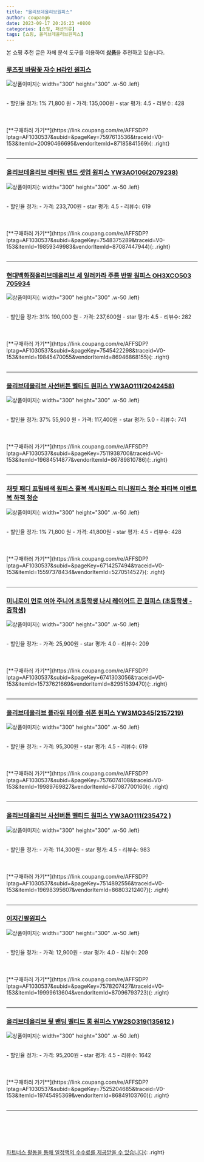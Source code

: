 ```yaml
---
title: "올리브데올리브원피스"
author: coupang6
date: 2023-09-17 20:26:23 +0800
categories: [쇼핑, 패션의류]
tags: [쇼핑, 올리브데올리브원피스]
---
```


본 쇼핑 추천 글은 자체 분석 도구를 이용하여 [**상품**](https://link.coupang.com/a/bao1ui)을 추천하고 있습니다.

### [루즈핏 바람꽃 자수 H라인 원피스](https://link.coupang.com/re/AFFSDP?lptag=AF1030537&subid=&pageKey=7597613536&traceid=V0-153&itemId=20090466695&vendorItemId=87185841569)

![상품이미지](https://thumbnail9.coupangcdn.com/thumbnails/remote/230x230ex/image/vendor_inventory/b833/c54221d9466c5b5a316bfd1dd6b1cb73c111f39284ef04dd691e0a4e5c8c.jpg){: width="300" height="300" .w-50 .left}


<br>
- 할인율 정가: 1%  71,800   원
- 가격: 135,000원
- star 평가: 4.5
- 리뷰수: 428
<br>
<br>
<br>
<br>
[**구매하러 가기**](https://link.coupang.com/re/AFFSDP?lptag=AF1030537&subid=&pageKey=7597613536&traceid=V0-153&itemId=20090466695&vendorItemId=87185841569){: .right}
<br>
<br>

---

### [올리브데올리브 레터링 밴드 셋업 원피스 YW3AO106(2079238)](https://link.coupang.com/re/AFFSDP?lptag=AF1030537&subid=&pageKey=7548375289&traceid=V0-153&itemId=19859349983&vendorItemId=87087447944)

![상품이미지](https://thumbnail7.coupangcdn.com/thumbnails/remote/230x230ex/image/vendor_inventory/f2b8/4c48dc51fbb10c4465775690110d3366fed6fc61e0e629bc2a1acb2b7fe4.jpg){: width="300" height="300" .w-50 .left}


<br>
- 할인율 정가: 
- 가격: 233,700원
- star 평가: 4.5
- 리뷰수: 619
<br>
<br>
<br>
<br>
[**구매하러 가기**](https://link.coupang.com/re/AFFSDP?lptag=AF1030537&subid=&pageKey=7548375289&traceid=V0-153&itemId=19859349983&vendorItemId=87087447944){: .right}
<br>
<br>

---

### [현대백화점올리브데올리브 세 일러카라 주름 반팔 원피스 OH3XCO503 705934](https://link.coupang.com/re/AFFSDP?lptag=AF1030537&subid=&pageKey=7545422298&traceid=V0-153&itemId=19845470055&vendorItemId=86946868155)

![상품이미지](https://thumbnail6.coupangcdn.com/thumbnails/remote/230x230ex/image/vendor_inventory/5d70/c0a6f628d786882c169628bd546630fd93c0f03c79a3635f7e6e92a843cb.jpg){: width="300" height="300" .w-50 .left}


<br>
- 할인율 정가: 31%  190,000   원
- 가격: 237,600원
- star 평가: 4.5
- 리뷰수: 282
<br>
<br>
<br>
<br>
[**구매하러 가기**](https://link.coupang.com/re/AFFSDP?lptag=AF1030537&subid=&pageKey=7545422298&traceid=V0-153&itemId=19845470055&vendorItemId=86946868155){: .right}
<br>
<br>

---

### [올리브데올리브 사선버튼 벨티드 원피스 YW3AO111(2042458)](https://link.coupang.com/re/AFFSDP?lptag=AF1030537&subid=&pageKey=7511938700&traceid=V0-153&itemId=19684514877&vendorItemId=86789810786)

![상품이미지](https://thumbnail6.coupangcdn.com/thumbnails/remote/230x230ex/image/vendor_inventory/8284/594ec0e6502bc668fc2409364c8daac877a1bca75c656a5bebd575d3a32b.jpg){: width="300" height="300" .w-50 .left}


<br>
- 할인율 정가: 37%  55,900   원
- 가격: 117,400원
- star 평가: 5.0
- 리뷰수: 741
<br>
<br>
<br>
<br>
[**구매하러 가기**](https://link.coupang.com/re/AFFSDP?lptag=AF1030537&subid=&pageKey=7511938700&traceid=V0-153&itemId=19684514877&vendorItemId=86789810786){: .right}
<br>
<br>

---

### [채핏 패디 프릴배색 원피스 홀복 섹시원피스 미니원피스 청순 파티복 이벤트복 하객 청순](https://link.coupang.com/re/AFFSDP?lptag=AF1030537&subid=&pageKey=6714257494&traceid=V0-153&itemId=15597378434&vendorItemId=5270514527)

![상품이미지](https://thumbnail8.coupangcdn.com/thumbnails/remote/230x230ex/image/vendor_inventory/f5bd/13c6ff74130e41b2afe8de5bb5539e1fc7e2d25f19558e488338d43fbef6.jpg){: width="300" height="300" .w-50 .left}


<br>
- 할인율 정가: 1%  71,800   원
- 가격: 41,800원
- star 평가: 4.5
- 리뷰수: 428
<br>
<br>
<br>
<br>
[**구매하러 가기**](https://link.coupang.com/re/AFFSDP?lptag=AF1030537&subid=&pageKey=6714257494&traceid=V0-153&itemId=15597378434&vendorItemId=5270514527){: .right}
<br>
<br>

---

### [미니로이 먼로 여아 주니어 초등학생 나시 레이어드 끈 원피스 (초등학생 - 중학생)](https://link.coupang.com/re/AFFSDP?lptag=AF1030537&subid=&pageKey=6741303056&traceid=V0-153&itemId=15737621669&vendorItemId=82951539470)

![상품이미지](https://thumbnail6.coupangcdn.com/thumbnails/remote/230x230ex/image/vendor_inventory/eb2d/8156aacc9cc220918e9008be8fb94a2c6be96f6467d10679e36b61628d38.jpg){: width="300" height="300" .w-50 .left}


<br>
- 할인율 정가: 
- 가격: 25,900원
- star 평가: 4.0
- 리뷰수: 209
<br>
<br>
<br>
<br>
[**구매하러 가기**](https://link.coupang.com/re/AFFSDP?lptag=AF1030537&subid=&pageKey=6741303056&traceid=V0-153&itemId=15737621669&vendorItemId=82951539470){: .right}
<br>
<br>

---

### [올리브데올리브 플라워 페이즐 쉬폰 원피스 YW3MO345(2157219)](https://link.coupang.com/re/AFFSDP?lptag=AF1030537&subid=&pageKey=7576074108&traceid=V0-153&itemId=19989769827&vendorItemId=87087700160)

![상품이미지](https://thumbnail8.coupangcdn.com/thumbnails/remote/230x230ex/image/vendor_inventory/f7f8/90ea5fc61dd945c6f1660103f24e4490222ea819723a201066fc675710f6.jpg){: width="300" height="300" .w-50 .left}


<br>
- 할인율 정가: 
- 가격: 95,300원
- star 평가: 4.5
- 리뷰수: 619
<br>
<br>
<br>
<br>
[**구매하러 가기**](https://link.coupang.com/re/AFFSDP?lptag=AF1030537&subid=&pageKey=7576074108&traceid=V0-153&itemId=19989769827&vendorItemId=87087700160){: .right}
<br>
<br>

---

### [올리브데올리브 사선버튼 벨티드 원피스 YW3AO111(235472 )](https://link.coupang.com/re/AFFSDP?lptag=AF1030537&subid=&pageKey=7514892556&traceid=V0-153&itemId=19698395607&vendorItemId=86803212407)

![상품이미지](https://thumbnail9.coupangcdn.com/thumbnails/remote/230x230ex/image/vendor_inventory/039c/7c66ba99920a903db484ffa4fc4757cd258442860a62854d40da447c1132.jpg){: width="300" height="300" .w-50 .left}


<br>
- 할인율 정가: 
- 가격: 114,300원
- star 평가: 4.5
- 리뷰수: 983
<br>
<br>
<br>
<br>
[**구매하러 가기**](https://link.coupang.com/re/AFFSDP?lptag=AF1030537&subid=&pageKey=7514892556&traceid=V0-153&itemId=19698395607&vendorItemId=86803212407){: .right}
<br>
<br>

---

### [이지긴팔원피스](https://link.coupang.com/re/AFFSDP?lptag=AF1030537&subid=&pageKey=7578207427&traceid=V0-153&itemId=19999613604&vendorItemId=87096793723)

![상품이미지](https://thumbnail9.coupangcdn.com/thumbnails/remote/230x230ex/image/vendor_inventory/71f0/2e107d4b76339b620481d869710fefe9e8bbc1db96499b1abc84df4a1d26.jpg){: width="300" height="300" .w-50 .left}


<br>
- 할인율 정가: 
- 가격: 12,900원
- star 평가: 4.0
- 리뷰수: 209
<br>
<br>
<br>
<br>
[**구매하러 가기**](https://link.coupang.com/re/AFFSDP?lptag=AF1030537&subid=&pageKey=7578207427&traceid=V0-153&itemId=19999613604&vendorItemId=87096793723){: .right}
<br>
<br>

---

### [올리브데올리브 뒷 밴딩 벨티드 롱 원피스 YW2SO319(135612 )](https://link.coupang.com/re/AFFSDP?lptag=AF1030537&subid=&pageKey=7525204685&traceid=V0-153&itemId=19745495369&vendorItemId=86849103760)

![상품이미지](https://thumbnail8.coupangcdn.com/thumbnails/remote/230x230ex/image/vendor_inventory/9ff2/10482fa9cc3eeb387e3a0a9cbc04c5f5d1475be834a8426350b19b44dd68.jpg){: width="300" height="300" .w-50 .left}


<br>
- 할인율 정가: 
- 가격: 95,200원
- star 평가: 4.5
- 리뷰수: 1642
<br>
<br>
<br>
<br>
[**구매하러 가기**](https://link.coupang.com/re/AFFSDP?lptag=AF1030537&subid=&pageKey=7525204685&traceid=V0-153&itemId=19745495369&vendorItemId=86849103760){: .right}
<br>
<br>

---
<br><br><br><br><br> [파트너스 활동을 통해 일정액의 수수료를 제공받을 수 있습니다](https://link.coupang.com/a/bao1ui){: .right}